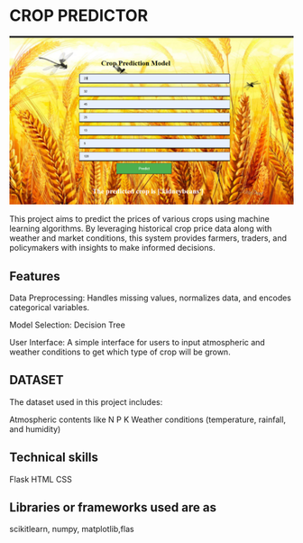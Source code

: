 # CROP  PREDICTOR

![Image](https://github.com/hjrocks15/crop_price-predictor/blob/main/Prediction%20model/Screenshot%20(287).png)


This project aims to predict the prices of various crops using machine learning algorithms. By leveraging historical crop price data along with weather and market conditions, this system provides farmers, traders, and policymakers with insights to make informed decisions.

## Features
Data Preprocessing: Handles missing values, normalizes data, and encodes categorical variables.

Model Selection: Decision Tree

User Interface: A simple interface for users to input atmospheric and weather conditions to get which type of crop will be grown.

## DATASET
The dataset used in this project includes:

Atmospheric contents like N P K
Weather conditions (temperature, rainfall, and humidity)

## Technical skills
Flask
HTML
CSS

## Libraries or frameworks used are as 
scikitlearn, numpy, matplotlib,flas
